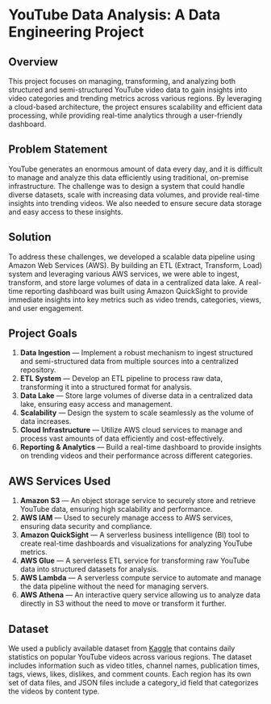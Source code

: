# YouTube Data Analysis: A Data Engineering Project

## Overview

This project focuses on managing, transforming, and analyzing both structured and semi-structured YouTube video data to gain insights into video categories and trending metrics across various regions. By leveraging a cloud-based architecture, the project ensures scalability and efficient data processing, while providing real-time analytics through a user-friendly dashboard.

## Problem Statement

YouTube generates an enormous amount of data every day, and it is difficult to manage and analyze this data efficiently using traditional, on-premise infrastructure. The challenge was to design a system that could handle diverse datasets, scale with increasing data volumes, and provide real-time insights into trending videos. We also needed to ensure secure data storage and easy access to these insights.

## Solution

To address these challenges, we developed a scalable data pipeline using Amazon Web Services (AWS). By building an ETL (Extract, Transform, Load) system and leveraging various AWS services, we were able to ingest, transform, and store large volumes of data in a centralized data lake. A real-time reporting dashboard was built using Amazon QuickSight to provide immediate insights into key metrics such as video trends, categories, views, and user engagement.

## Project Goals

1. **Data Ingestion** — Implement a robust mechanism to ingest structured and semi-structured data from multiple sources into a centralized repository.
2. **ETL System** — Develop an ETL pipeline to process raw data, transforming it into a structured format for analysis.
3. **Data Lake** — Store large volumes of diverse data in a centralized data lake, ensuring easy access and management.
4. **Scalability** — Design the system to scale seamlessly as the volume of data increases.
5. **Cloud Infrastructure** — Utilize AWS cloud services to manage and process vast amounts of data efficiently and cost-effectively.
6. **Reporting & Analytics** — Build a real-time dashboard to provide insights on trending videos and their performance across different categories.

## AWS Services Used

1. **Amazon S3** — An object storage service to securely store and retrieve YouTube data, ensuring high scalability and performance.
2. **AWS IAM** — Used to securely manage access to AWS services, ensuring data security and compliance.
3. **Amazon QuickSight** — A serverless business intelligence (BI) tool to create real-time dashboards and visualizations for analyzing YouTube metrics.
4. **AWS Glue** — A serverless ETL service for transforming raw YouTube data into structured datasets for analysis.
5. **AWS Lambda** — A serverless compute service to automate and manage the data pipeline without the need for managing servers.
6. **AWS Athena** — An interactive query service allowing us to analyze data directly in S3 without the need to move or transform it further.

## Dataset

We used a publicly available dataset from [Kaggle](https://www.kaggle.com/datasets/datasnaek/youtube-new) that contains daily statistics on popular YouTube videos across various regions. The dataset includes information such as video titles, channel names, publication times, tags, views, likes, dislikes, and comment counts. Each region has its own set of data files, and JSON files include a category_id field that categorizes the videos by content type.
